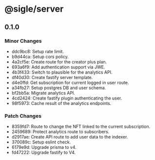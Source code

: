 # @sigle/server

## 0.1.0

### Minor Changes

- ddc9bc8: Setup rate limit.
- b9d44ca: Setup cors policy.
- 4a2cf5e: Create route for the creator plus plan.
- 693a6f9: Add authentication support via JWE.
- 4b3f433: Switch to plausible for the analytics API.
- df40d30: Create fastify server template.
- d4e0ffd: Get subscription for current logged in user route.
- a34fb27: Setup postgres DB and user schema.
- bf2bb5a: Migrate analytics API.
- 4cd2424: Create fastify plugin authenticating the user.
- 98f5973: Cache result of the analytics endpoints.

### Patch Changes

- 8359fd7: Route to change the NFT linked to the current subscription.
- 2459689: Protect analytics route to subscribers.
- d2917ae: Create API route to add user data to the indexer.
- 370089c: Setup eslint check.
- 6179e9d: Upgrade prisma to v4.
- fd47222: Upgrade fastify to V4.

